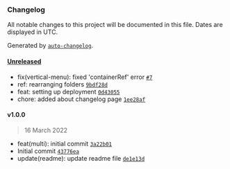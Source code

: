 ### Changelog

All notable changes to this project will be documented in this file. Dates are displayed in UTC.

Generated by [`auto-changelog`](https://github.com/CookPete/auto-changelog).

#### [Unreleased](https://thevikas/thevikas/freelancer-nextjs-frontend.git/compare/v1.0.0...HEAD)

- fix(vertical-menu): fixed 'containerRef' error [`#7`](https://thevikas/thevikas/freelancer-nextjs-frontend.git/pull/7)
- ref: rearranging folders [`9bdf28d`](https://thevikas/thevikas/freelancer-nextjs-frontend.git/commit/9bdf28dd8e3791027a6683a43a1a8b6997bfc7d8)
- feat: setting up deployment [`0d43055`](https://thevikas/thevikas/freelancer-nextjs-frontend.git/commit/0d43055cfadcb5b402eafd3db16215e2fbdaabec)
- chore: added about changelog page [`1ee28af`](https://thevikas/thevikas/freelancer-nextjs-frontend.git/commit/1ee28afc5c6e40a66361603026919bb9d443c08f)

#### v1.0.0

> 16 March 2022

- feat(multi): initial commit [`3a22b01`](https://thevikas/thevikas/freelancer-nextjs-frontend.git/commit/3a22b016fab305425013d15238b583466eed9e99)
- Initial commit [`43776ea`](https://thevikas/thevikas/freelancer-nextjs-frontend.git/commit/43776ea6568ee602720a8b1c1d3074e7eeb14a90)
- update(readme): update readme file [`de1e13d`](https://thevikas/thevikas/freelancer-nextjs-frontend.git/commit/de1e13d6aedc8671caf2527ae52a344ed6a20f53)
